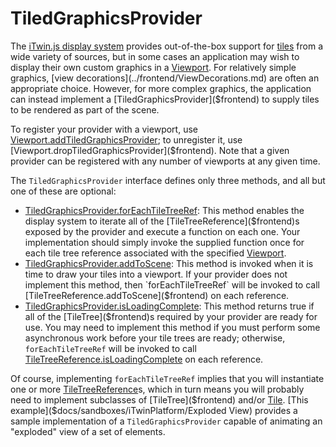 # TiledGraphicsProvider

The [iTwin.js display system](./index.md) provides out-of-the-box support for [tiles](./Tiles.md) from a wide variety of sources, but in some cases an application may wish to display their own custom graphics in a [Viewport]($frontend). For relatively simple graphics, [view decorations](../frontend/ViewDecorations.md) are often an appropriate choice. However, for more complex graphics, the application can instead implement a [TiledGraphicsProvider]($frontend) to supply tiles to be rendered as part of the scene.

To register your provider with a viewport, use [Viewport.addTiledGraphicsProvider]($frontend); to unregister it, use [Viewport.dropTiledGraphicsProvider]($frontend). Note that a given provider can be registered with any number of viewports at any given time.

The `TiledGraphicsProvider` interface defines only three methods, and all but one of these are optional:

- [TiledGraphicsProvider.forEachTileTreeRef]($frontend): This method enables the display system to iterate all of the [TileTreeReference]($frontend)s exposed by the provider and execute a function on each one. Your implementation should simply invoke the supplied function once for each tile tree reference associated with the specified [Viewport]($frontend).
- [TiledGraphicsProvider.addToScene]($frontend): This method is invoked when it is time to draw your tiles into a viewport. If your provider does not implement this method, then `forEachTileTreeRef` will be invoked to call [TileTreeReference.addToScene]($frontend) on each reference.
- [TiledGraphicsProvider.isLoadingComplete]($frontend): This method returns true if all of the [TileTree]($frontend)s required by your provider are ready for use. You may need to implement this method if you must perform some asynchronous work before your tile trees are ready; otherwise, `forEachTileTreeRef` will be invoked  to call [TileTreeReference.isLoadingComplete]($frontend) on each reference.

Of course, implementing `forEachTileTreeRef` implies that you will instantiate one or more [TileTreeReference]($frontend)s, which in turn means you will probably need to implement subclasses of [TileTree]($frontend) and/or [Tile]($frontend). [This example]($docs/sandboxes/iTwinPlatform/Exploded View) provides a sample implementation of a `TiledGraphicsProvider` capable of animating an "exploded" view of a set of elements.
